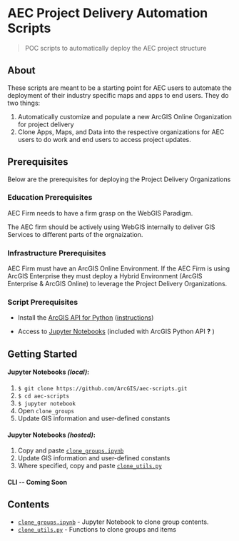 # AEC Project Delivery Automation Scripts

> POC scripts to automatically deploy the AEC project structure 

## About

These scripts are meant to be a starting point for AEC users to automate the deployment of their industry specific maps and apps to end users. They do two things:
1. Automatically customize and populate a new ArcGIS Online Organization for project delivery
2. Clone Apps, Maps, and Data into the respective organizations for AEC users to do work and end users to access project updates.

## Prerequisites

Below are the prerequisites for deploying the Project Delivery Organizations

### Education Prerequisites

AEC Firm needs to have a firm grasp on the WebGIS Paradigm.

  The AEC firm should be actively using WebGIS internally to deliver GIS Services to different parts of the orgnaization.

### Infrastructure Prerequisites
AEC Firm must have an ArcGIS Online Environment.
  If the AEC Firm is using ArcGIS Enterprise they must deploy a Hybrid Environment (ArcGIS Enterprise & ArcGIS Online) to leverage the Project Delivery Organizations.

### Script Prerequisites

* Install the [ArcGIS API for Python](https://developers.arcgis.com/python/) ([instructions](https://developers.arcgis.com/python/guide/install-and-set-up/))

* Access to [Jupyter Notebooks](http://jupyter.org/) (included with ArcGIS Python API __?__ )

## Getting Started

#### Jupyter Notebooks _(local)_:

1. `$ git clone https://github.com/ArcGIS/aec-scripts.git`
2. `$ cd aec-scripts`
3. `$ jupyter notebook`
4. Open `clone_groups`
5. Update GIS information and user-defined constants

#### Jupyter Notebooks _(hosted)_:
1. Copy and paste [`clone_groups.ipynb`](/clone_groups.ipynb)
2. Update GIS information and user-defined constants
3. Where specified, copy and paste [`clone_utils.py`](/clone_utils.py)

#### CLI -- Coming Soon

## Contents
* [`clone_groups.ipynb`](/clone_groups.ipynb) - Jupyter Notebook to clone group contents.
* [`clone_utils.py`](/clone_utils.py) - Functions to clone groups and items



